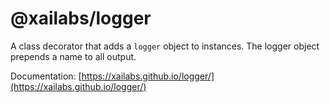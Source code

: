 # @xailabs/logger

A class decorator that adds a `logger` object to instances.
The logger object prepends a name to all output.

Documentation: [https://xailabs.github.io/logger/](https://xailabs.github.io/logger/)